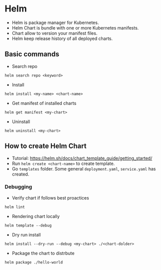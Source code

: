 # Helm

- Helm is package manager for Kubernetes.
- Helm Chart is bundle with one or more Kubernetes manifests.
- Chart allow to version your manifest files.
- Helm keep release history of all deployed charts.

## Basic commands

- Search repo
```
helm search repo <keyword>
```

- Install
```
helm install <my-name> <chart-name>
```

- Get manifest of installed charts
```
helm get manifest <my-chart>
```

- Uninstall
```
helm uninstall <my-chart>
```

## How to create Helm Chart

- Tutorial: https://helm.sh/docs/chart_template_guide/getting_started/
- Run `helm create <chart-name>` to create template.
- Go `templates` folder. Some general `deployment.yaml`, `service.yaml` has created.

### Debugging

- Verify chart if follows best proactices
```
helm lint
``` 

- Rendering chart locally
```
helm template --debug
```

- Dry run install
```
helm install --dry-run --debug <my-chart> ./<chart-dolder>
```

- Package the chart to distrbute
```
helm package ./hello-world
```